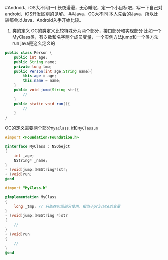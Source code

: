 #Android、iOS大不同(一)
长夜漫漫，无心睡眠，定一个小目标吧，写一下自己对android、iOS开发区别的见解。
##Java、OC大不同
本人先会的Java，所以比较都会以Java、Android入手开始比较。
1. 类的定义
OC的类定义比较特殊分为两个部分，接口部分和实现部分
比如一个MyClass类，有岁数和名字两个成员变量，一个实例方法jump和一个类方法run
java是这么定义的
```java
public class Person {
	public int age;
	public String name;
	private long tmp;
	public Person(int age,String name){
		this.age = age;
		this.name = name;
	}
	public void jump(String str){
		//
	}
	public static void run(){
		//
	} 
}
```
OC的定义需要两个部分`MyaClass.h`和`MyClass.m`
```objective-c
#import <Foundation/Foundation.h>

@interface MyClass : NSObejct
{
	int _age;
	NString* _name;
}
- (void)jump:(NSString*)str;
+ (void)run;
@end
```
```objective-c
#import "MyClass.h"

@implementation MyClass
{
	long _tmp; // 只能在实现部分使用，相当于private的变量 
}
- (void)jump:(NSString *)str
{
	//
}
+ (void)run
{
	//
}
@end
```